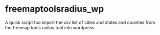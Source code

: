 # freemaptoolsradius_wp
A quick script too import the csv list of cities and states and counties from the freemap tools radius tool into wordpress
